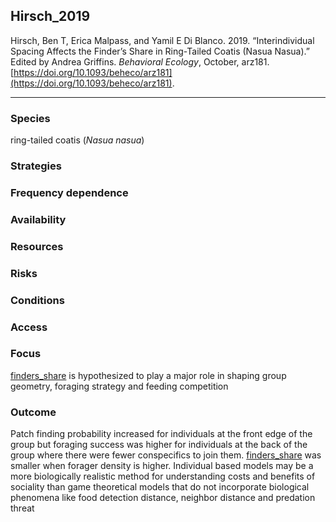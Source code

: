 ## Hirsch_2019

Hirsch, Ben T, Erica Malpass, and Yamil E Di Blanco. 2019. “Interindividual Spacing Affects the Finder’s Share in Ring-Tailed Coatis (Nasua Nasua).” Edited by Andrea Griffins. _Behavioral Ecology_, October, arz181. [https://doi.org/10.1093/beheco/arz181](https://doi.org/10.1093/beheco/arz181).

---

### Species
ring-tailed coatis (_Nasua nasua_)

### Strategies

### Frequency dependence

### Availability

### Resources

### Risks

### Conditions

### Access

### Focus
[finders_share](../topics/finders_share.md) is hypothesized to play a major role in shaping group geometry, foraging strategy and feeding competition

### Outcome
Patch finding probability increased for individuals at the front edge of the group but foraging success was higher for individuals at the back of the group where there were fewer conspecifics to join them. [finders_share](../topics/finders_share.md) was smaller when forager density is higher. Individual based models may be a more biologically realistic method for understanding costs and benefits of sociality than game theoretical models that do not incorporate biological phenomena like food detection distance, neighbor distance and predation threat
